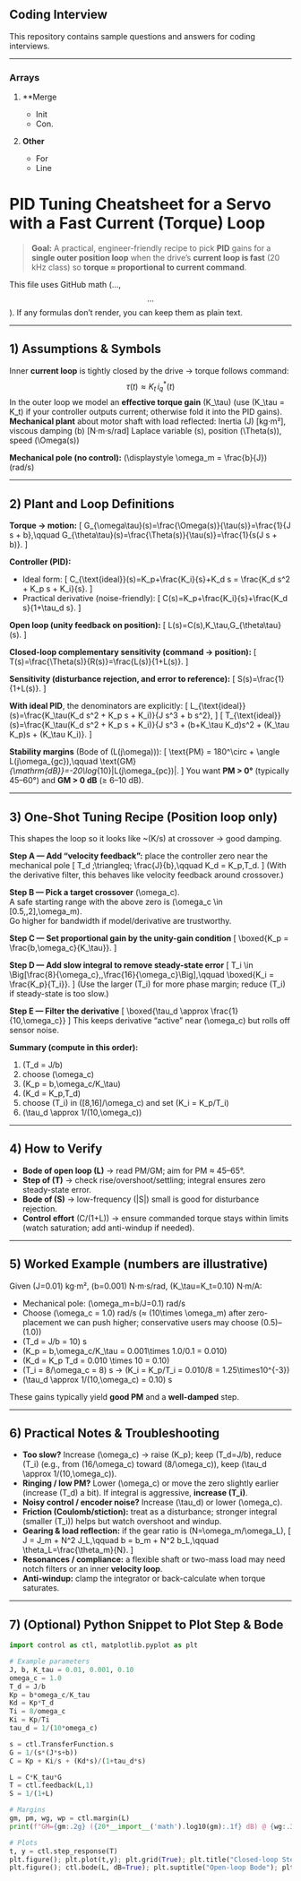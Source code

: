 ﻿## Coding Interview

This repository contains sample questions and answers for coding interviews.

---

### Arrays

1. **Merge

   - Init
   - Con.

2. **Other**

   - For
   - Line

# PID Tuning Cheatsheet for a Servo with a Fast Current (Torque) Loop

> **Goal:** A practical, engineer-friendly recipe to pick **PID** gains for a **single outer position loop** when the drive’s **current loop is fast** (20 kHz class) so **torque ≈ proportional to current command**.

This file uses GitHub math ($…$, $$…$$). If any formulas don’t render, you can keep them as plain text.

---

## 1) Assumptions & Symbols

Inner **current loop** is tightly closed by the drive → torque follows command:
$$\tau(t) \approx K_t\, i_q^*(t)$$
In the outer loop we model an **effective torque gain** \(K_\tau\) (use \(K_\tau = K_t\) if your controller outputs current; otherwise fold it into the PID gains).
**Mechanical plant** about motor shaft with load reflected:
Inertia \(J\) [kg·m²], viscous damping \(b\) [N·m·s/rad]
Laplace variable \(s\), position \(\Theta(s)\), speed \(\Omega(s)\)

**Mechanical pole (no control):** \(\displaystyle \omega_m = \frac{b}{J}\) (rad/s)

---

## 2) Plant and Loop Definitions

**Torque → motion:**
\[
G_{\omega\tau}(s)=\frac{\Omega(s)}{\tau(s)}=\frac{1}{J s + b},\qquad
G_{\theta\tau}(s)=\frac{\Theta(s)}{\tau(s)}=\frac{1}{s(J s + b)}.
\]

**Controller (PID):**
- Ideal form:
\[
C_{\text{ideal}}(s)=K_p+\frac{K_i}{s}+K_d s = \frac{K_d s^2 + K_p s + K_i}{s}.
\]
- Practical derivative (noise-friendly):
\[
C(s)=K_p+\frac{K_i}{s}+\frac{K_d s}{1+\tau_d s}.
\]

**Open loop (unity feedback on position):**
\[
L(s)=C(s)\,K_\tau\,G_{\theta\tau}(s).
\]

**Closed-loop complementary sensitivity (command → position):**
\[
T(s)=\frac{\Theta(s)}{R(s)}=\frac{L(s)}{1+L(s)}.
\]

**Sensitivity (disturbance rejection, and error to reference):**
\[
S(s)=\frac{1}{1+L(s)}.
\]

**With ideal PID**, the denominators are explicitly:
\[
L_{\text{ideal}}(s)=\frac{K_\tau(K_d s^2 + K_p s + K_i)}{J s^3 + b s^2},
\]
\[
T_{\text{ideal}}(s)=\frac{K_\tau(K_d s^2 + K_p s + K_i)}{J s^3 + (b+K_\tau K_d)s^2 + (K_\tau K_p)s + (K_\tau K_i)}.
\]

**Stability margins** (Bode of \(L(j\omega)\)):
\[
\text{PM} = 180^\circ + \angle L(j\omega_{gc}),\qquad
\text{GM}_{\mathrm{dB}}=-20\log_{10}|L(j\omega_{pc})|.
\]
You want **PM > 0°** (typically 45–60°) and **GM > 0 dB** (≥ 6–10 dB).

---

## 3) One-Shot Tuning Recipe (Position loop only)

This shapes the loop so it looks like ~\(K/s\) at crossover → good damping.

**Step A — Add “velocity feedback”:** place the controller zero near the mechanical pole
\[
T_d \;\triangleq\; \frac{J}{b},\qquad K_d = K_p\,T_d.
\]
(With the derivative filter, this behaves like velocity feedback around crossover.)

**Step B — Pick a target crossover** \(\omega_c\).  
A safe starting range with the above zero is \(\omega_c \in [0.5,\,2]\,\omega_m\).  
Go higher for bandwidth if model/derivative are trustworthy.

**Step C — Set proportional gain by the unity-gain condition**
\[
\boxed{K_p = \frac{b\,\omega_c}{K_\tau}}.
\]

**Step D — Add slow integral to remove steady-state error**
\[
T_i \in \Big[\frac{8}{\omega_c},\,\frac{16}{\omega_c}\Big],\qquad
\boxed{K_i = \frac{K_p}{T_i}}.
\]
(Use the larger \(T_i\) for more phase margin; reduce \(T_i\) if steady-state is too slow.)

**Step E — Filter the derivative**
\[
\boxed{\tau_d \approx \frac{1}{10\,\omega_c}}
\]
This keeps derivative “active” near \(\omega_c\) but rolls off sensor noise.

**Summary (compute in this order):**
1. \(T_d = J/b\)
2. choose \(\omega_c\)
3. \(K_p = b\,\omega_c/K_\tau\)
4. \(K_d = K_p\,T_d\)
5. choose \(T_i\) in \([8,16]/\omega_c\) and set \(K_i = K_p/T_i\)
6. \(\tau_d \approx 1/(10\,\omega_c)\)

---

## 4) How to Verify

- **Bode of open loop \(L\)** → read PM/GM; aim for PM ≈ 45–65°.
- **Step of \(T\)** → check rise/overshoot/settling; integral ensures zero steady-state error.
- **Bode of \(S\)** → low-frequency \(|S|\) small is good for disturbance rejection.
- **Control effort** \(C/(1+L)\) → ensure commanded torque stays within limits (watch saturation; add anti-windup if needed).

---

## 5) Worked Example (numbers are illustrative)

Given \(J=0.01\) kg·m², \(b=0.001\) N·m·s/rad, \(K_\tau=K_t=0.10\) N·m/A:

- Mechanical pole: \(\omega_m=b/J=0.1\) rad/s  
- Choose \(\omega_c = 1.0\) rad/s (≈ \(10\times \omega_m\) after zero-placement we can push higher; conservative users may choose \(0.5\)–\(1.0\))
- \(T_d = J/b = 10\) s  
- \(K_p = b\,\omega_c/K_\tau = 0.001\times 1.0/0.1 = 0.010\)  
- \(K_d = K_p T_d = 0.010 \times 10 = 0.10\)  
- \(T_i = 8/\omega_c = 8\) s → \(K_i = K_p/T_i = 0.010/8 = 1.25\times10^{-3}\)  
- \(\tau_d \approx 1/(10\,\omega_c) = 0.10\) s

These gains typically yield **good PM** and a **well-damped** step.

---

## 6) Practical Notes & Troubleshooting

- **Too slow?** Increase \(\omega_c\) → raise \(K_p\); keep \(T_d=J/b\), reduce \(T_i\) (e.g., from \(16/\omega_c\) toward \(8/\omega_c\)), keep \(\tau_d \approx 1/(10\,\omega_c)\).
- **Ringing / low PM?** Lower \(\omega_c\) or move the zero slightly earlier (increase \(T_d\) a bit). If integral is aggressive, **increase \(T_i\)**.
- **Noisy control / encoder noise?** Increase \(\tau_d\) or lower \(\omega_c\).
- **Friction (Coulomb/stiction):** treat as a disturbance; stronger integral (smaller \(T_i\)) helps but watch overshoot and windup.
- **Gearing & load reflection:** if the gear ratio is \(N=\omega_m/\omega_L\),
  \[
  J = J_m + N^2 J_L,\qquad b = b_m + N^2 b_L,\qquad \theta_L=\frac{\theta_m}{N}.
  \]
- **Resonances / compliance:** a flexible shaft or two-mass load may need notch filters or an inner **velocity loop**.
- **Anti-windup:** clamp the integrator or back-calculate when torque saturates.

---

## 7) (Optional) Python Snippet to Plot Step & Bode

```python
import control as ctl, matplotlib.pyplot as plt

# Example parameters
J, b, K_tau = 0.01, 0.001, 0.10
omega_c = 1.0
T_d = J/b
Kp = b*omega_c/K_tau
Kd = Kp*T_d
Ti = 8/omega_c
Ki = Kp/Ti
tau_d = 1/(10*omega_c)

s = ctl.TransferFunction.s
G = 1/(s*(J*s+b))
C = Kp + Ki/s + (Kd*s)/(1+tau_d*s)

L = C*K_tau*G
T = ctl.feedback(L,1)
S = 1/(1+L)

# Margins
gm, pm, wg, wp = ctl.margin(L)
print(f"GM={gm:.2g} ({20*__import__('math').log10(gm):.1f} dB) @ {wg:.3g} rad/s, PM={pm:.1f}° @ {wp:.3g} rad/s")

# Plots
t, y = ctl.step_response(T)
plt.figure(); plt.plot(t,y); plt.grid(True); plt.title("Closed-loop Step"); plt.xlabel("Time [s]"); plt.ylabel("Position [rad]")
plt.figure(); ctl.bode(L, dB=True); plt.suptitle("Open-loop Bode"); plt.show()


